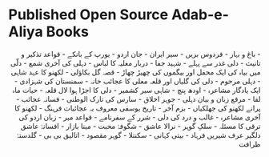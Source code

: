 # Published Open Source Adab-e-Aliya Books

<div dir='rtl'>
- باغ و بہار
- فردوس بریں
- سیر ایران
- جان اردو
- یورپ کے بانکے
- قواعد تذکیر و تانیث
- دلی غدر سے پہلے
- شہید جفا
- دربار مغلیہ کا لباس
- دہلی کی آخری شمع
- دلّی میں بیاہ کی ایک محفل اور بیگموں کی چھیڑ چھاڑ
- قصہ گل بکاؤلی
- لکھنو کا عہد شاہی
- دہلی مرحوم
- دلی کی گلیاں اور قلعہ معلی کا عجائب خانہ
- سمنستان کی شہزادی
- ایک یادگار مشاعرہ
- اودھ پنچ
- شاہی سیر کشمیر
- دلی کا اجڑا ہوا لال قلعہ
- حیات ماہ لقا
- مرقع زبان و بیان دہلی
- جوہر اخلاق
- سارس کی تارک الوطنی
- فسانہ عجائب
- پرانے لکھنو کی جھلکیاں
- بزم آخر
- تاریخ یوسفی معروف بہ عجائبات فرہنگ
- لکھنو کا آخری مشاعرہ
-  غالب و درد کی دلی
- شرر کے سفرنامے
- قواعد میر
- زبان اردو کی ترقی کا مسئلہ
- سلکِ گوہر
- نرالا عاشق
- شگوفۂ محبت
- مینا بازار
- افسانۂ عاشق دلگیر عرف شیریں فرہاد
- بیتی کہانی
- سکنتلا
- گوہر مقصود
- اتالیق بی بی
- گلدستۂ ظرافت
</div>
